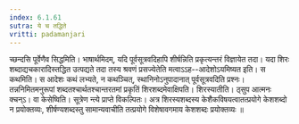 ```yaml
---
index: 6.1.61
sutra: ये च तद्धिते
vritti: padamanjari
---
```


 च्छन्दसि पूर्वेणैव सिद्धमिति। भाषार्थमिदम्, यदि पूर्वसूत्रवदिहापि शीर्षन्निति प्रकृत्यन्तरं विज्ञायेत तदा। यदा शिरः शब्दाद्यचकारादिस्तद्धित उत्पद्यते तदा तस्य श्रवणं प्रसज्येतेति मत्वाऽऽह--आदेशोऽयमिष्यत इति। स कथमिति। स आदेशः कथं लभ्यते, न कथञ्चित्, स्थानिनोऽनुपादानात् पूर्वसूत्रवदिति प्रश्नः। तन्ननिमितमनुरूपां शब्दतश्चार्थतश्चान्तरतमां प्रकृतिं शिरशब्दमेवाक्षिपति। शिरस्यातीति। ठ्सुप आत्मनः क्चन्ऽ। वा केसेष्विति। सूत्रेण न्त्ये प्राप्ते विकल्पितः। अत्र शिरस्यशब्दस्य केशैकविषयत्वातत्प्रयोगे केशशब्दो न प्रयोक्तव्यः, शीर्षण्यशब्दस्तु सामान्यवाचीति तत्प्रयोगे विशेषावगमाय केशशब्दः प्रयोक्तव्यः ॥